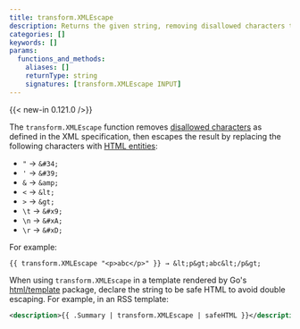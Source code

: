 ```yaml
---
title: transform.XMLEscape
description: Returns the given string, removing disallowed characters then escaping the result to its XML equivalent.
categories: []
keywords: []
params:
  functions_and_methods:
    aliases: []
    returnType: string
    signatures: [transform.XMLEscape INPUT]
---
```


{{< new-in 0.121.0 />}}

The `transform.XMLEscape` function removes [disallowed characters] as defined in the XML specification, then escapes the result by replacing the following characters with [HTML entities]:

- `"` → `&#34;`
- `'` → `&#39;`
- `&` → `&amp;`
- `<` → `&lt;`
- `>` → `&gt;`
- `\t` → `&#x9;`
- `\n` → `&#xA;`
- `\r` → `&#xD;`

For example:

```go-html-template
{{ transform.XMLEscape "<p>abc</p>" }} → &lt;p&gt;abc&lt;/p&gt;
```

When using `transform.XMLEscape` in a template rendered by Go's [html/template] package, declare the string to be safe HTML to avoid double escaping. For example, in an RSS template:

```xml {file="layouts/rss.xml"}
<description>{{ .Summary | transform.XMLEscape | safeHTML }}</description>
```

[disallowed characters]: https://www.w3.org/TR/xml/#charsets
[html entities]: https://developer.mozilla.org/en-us/docs/glossary/entity
[html/template]: https://pkg.go.dev/html/template
